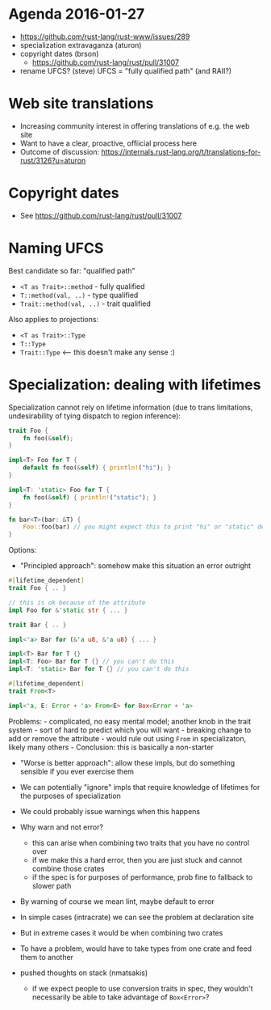 # Agenda 2016-01-27

- https://github.com/rust-lang/rust-www/issues/289
- specialization extravaganza (aturon)
- copyright dates (brson)
  - https://github.com/rust-lang/rust/pull/31007
- rename UFCS? (steve)
    UFCS = "fully qualified path"
    (and RAII?)

# Web site translations

- Increasing community interest in offering translations of e.g. the web site
- Want to have a clear, proactive, offiicial process here
- Outcome of discussion: https://internals.rust-lang.org/t/translations-for-rust/3126?u=aturon

# Copyright dates

- See https://github.com/rust-lang/rust/pull/31007

# Naming UFCS

Best candidate so far: "qualified path"

- `<T as Trait>::method` - fully qualified
- `T::method(val, ..)` - type qualified
- `Trait::method(val, ..)` - trait qualified

Also applies to projections:

- `<T as Trait>::Type`
- `T::Type`
- `Trait::Type` <-- this doesn't make any sense :)

# Specialization: dealing with lifetimes

Specialization cannot rely on lifetime information (due to trans limitations, undesirability of tying dispatch to region inference):

```rust
trait Foo {
    fn foo(&self);
}

impl<T> Foo for T {
    default fn foo(&self) { println!("hi"); }
}

impl<T: 'static> Foo for T {
    fn foo(&self) { println!("static"); }
}

fn bar<T>(bar: &T) {
    Foo::foo(bar) // you might expect this to print "hi" or "static" depending on whether T: 'static
}
```

Options:

- "Principled approach": somehow make this situation an error outright

```rust
#[lifetime_dependent]
trait Foo { .. }

// this is ok because of the attribute
impl Foo for &'static str { ... }

trait Bar { .. }

impl<'a> Bar for (&'a u8, &'a u8) { ... }

impl<T> Bar for T {}
impl<T: Foo> Bar for T {} // you can't do this
impl<T: 'static> Bar for T {} // you can't do this

#[lifetime_dependent]
trait From<T>

impl<'a, E: Error + 'a> From<E> for Box<Error + 'a>
```

Problems:
    - complicated, no easy mental model; another knob in the trait system
    - sort of hard to predict which you will want
    - breaking change to add or remove the attribute
    - would rule out using `From` in specializaton, likely many others
    - Conclusion: this is basically a non-starter

- "Worse is better approach": allow these impls, but do something sensible if you ever exercise them

- We can potentially "ignore" impls that require knowledge of lifetimes for the purposes of specialization
- We could probably issue warnings when this happens
- Why warn and not error?
    - this can arise when combining two traits that you have no control over
    - if we make this a hard error, then you are just stuck and cannot combine those crates
    - if the spec is for purposes of performance, prob fine to fallback to slower path
- By warning of course we mean lint, maybe default to error
- In simple cases (intracrate) we can see the problem at declaration site
- But in extreme cases it would be when combining two crates
- To have a problem, would have to take types from one crate and feed them to another

- pushed thoughts on stack (nmatsakis)
    - if we expect people to use conversion traits in spec, they wouldn't necessarily be able to take advantage of `Box<Error>`?

